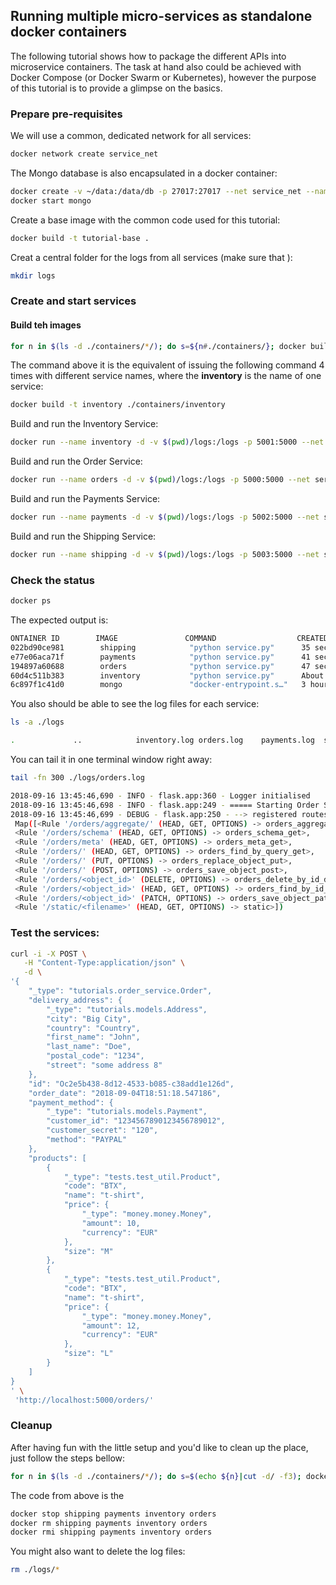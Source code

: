 ## Running multiple micro-services as standalone docker containers

The following tutorial shows how to package the different APIs into microservice containers.
The task at hand also could be achieved with Docker Compose (or Docker Swarm or Kubernetes), 
however the purpose of this tutorial is to provide a glimpse on the basics.

### Prepare pre-requisites

We will use a common, dedicated network for all services:
```bash
docker network create service_net
```

The Mongo database is also encapsulated in a docker container: 
```bash
docker create -v ~/data:/data/db -p 27017:27017 --net service_net --name mongo mongo
docker start mongo
```
Create a base image with the common code used for this tutorial:
```bash
docker build -t tutorial-base .
```
Creat a central folder for the logs from all services (make sure that ):
```bash
mkdir logs
```

### Create and start services

#### Build teh images
```bash
for n in $(ls -d ./containers/*/); do s=${n#./containers/}; docker build -t ${s%/} ${n}; done
```
The command above it is the equivalent of issuing the following command 4 times with different service names, where 
the **inventory** is the name of one service:
```bash
docker build -t inventory ./containers/inventory
```

Build and run the Inventory Service:
```bash
docker run --name inventory -d -v $(pwd)/logs:/logs -p 5001:5000 --net service_net inventory

```

Build and run the Order Service:
```bash
docker run --name orders -d -v $(pwd)/logs:/logs -p 5000:5000 --net service_net orders
```

Build and run the Payments Service:
```bash
docker run --name payments -d -v $(pwd)/logs:/logs -p 5002:5000 --net service_net payments
```

Build and run the Shipping Service:
```bash
docker run --name shipping -d -v $(pwd)/logs:/logs -p 5003:5000 --net service_net shipping
```

### Check the status

```bash
docker ps
```
The expected output is:
```bash
ONTAINER ID        IMAGE               COMMAND                  CREATED              STATUS              PORTS                              NAMES
022bd90ce981        shipping            "python service.py"      35 seconds ago       Up 35 seconds       5003/tcp, 0.0.0.0:5003->5000/tcp   shipping
e77e06aca71f        payments            "python service.py"      41 seconds ago       Up 40 seconds       5002/tcp, 0.0.0.0:5002->5000/tcp   payments
194897a60688        orders              "python service.py"      47 seconds ago       Up 46 seconds       0.0.0.0:5000->5000/tcp             orders
60d4c511b383        inventory           "python service.py"      About a minute ago   Up About a minute   5001/tcp, 0.0.0.0:5001->5000/tcp   inventory
6c897f1c41d0        mongo               "docker-entrypoint.s…"   3 hours ago          Up 3 hours          0.0.0.0:27017->27017/tcp           mongo
```

You also should be able to see the log files for each service:
```bash
ls -a ./logs

.             ..            inventory.log orders.log    payments.log  shipping.log
```

You can tail it in one terminal window right away:
```bash
tail -fn 300 ./logs/orders.log

2018-09-16 13:45:46,690 - INFO - flask.app:360 - Logger initialised
2018-09-16 13:45:46,698 - INFO - flask.app:249 - ===== Starting Order Service =====
2018-09-16 13:45:46,699 - DEBUG - flask.app:250 - --> registered routes:
 Map([<Rule '/orders/aggregate/' (HEAD, GET, OPTIONS) -> orders_aggregate_get>,
 <Rule '/orders/schema' (HEAD, GET, OPTIONS) -> orders_schema_get>,
 <Rule '/orders/meta' (HEAD, GET, OPTIONS) -> orders_meta_get>,
 <Rule '/orders/' (HEAD, GET, OPTIONS) -> orders_find_by_query_get>,
 <Rule '/orders/' (PUT, OPTIONS) -> orders_replace_object_put>,
 <Rule '/orders/' (POST, OPTIONS) -> orders_save_object_post>,
 <Rule '/orders/<object_id>' (DELETE, OPTIONS) -> orders_delete_by_id_delete>,
 <Rule '/orders/<object_id>' (HEAD, GET, OPTIONS) -> orders_find_by_id_get>,
 <Rule '/orders/<object_id>' (PATCH, OPTIONS) -> orders_save_object_patch>,
 <Rule '/static/<filename>' (HEAD, GET, OPTIONS) -> static>])
```

### Test the services:
```bash
curl -i -X POST \
   -H "Content-Type:application/json" \
   -d \
'{
    "_type": "tutorials.order_service.Order",
    "delivery_address": {
        "_type": "tutorials.models.Address",
        "city": "Big City",
        "country": "Country",
        "first_name": "John",
        "last_name": "Doe",
        "postal_code": "1234",
        "street": "some address 8"
    },
    "id": "Oc2e5b438-8d12-4533-b085-c38add1e126d",
    "order_date": "2018-09-04T18:51:18.547186",
    "payment_method": {
        "_type": "tutorials.models.Payment",
        "customer_id": "1234567890123456789012",
        "customer_secret": "120",
        "method": "PAYPAL"
    },
    "products": [
        {
            "_type": "tests.test_util.Product",
            "code": "BTX",
            "name": "t-shirt",
            "price": {
                "_type": "money.money.Money",
                "amount": 10,
                "currency": "EUR"
            },
            "size": "M"
        },
        {
            "_type": "tests.test_util.Product",
            "code": "BTX",
            "name": "t-shirt",
            "price": {
                "_type": "money.money.Money",
                "amount": 12,
                "currency": "EUR"
            },
            "size": "L"
        }
    ]
}
' \
 'http://localhost:5000/orders/'
```

### Cleanup

After having fun with the little setup and you'd like to clean up the place, just follow the steps bellow:
```bash
for n in $(ls -d ./containers/*/); do s=$(echo ${n}|cut -d/ -f3); docker stop ${s}; docker rm ${s}; docker rmi ${s}; done
```
The code from above is the 
```bash
docker stop shipping payments inventory orders
docker rm shipping payments inventory orders
docker rmi shipping payments inventory orders
```

You might also want to delete the log files:

```bash
rm ./logs/*
```